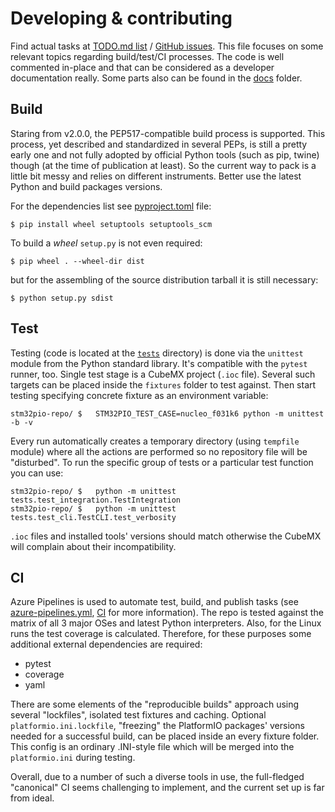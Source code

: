 # Developing & contributing
Find actual tasks at [TODO.md list](/TODO.md) / [GitHub issues](https://github.com/ussserrr/stm32pio/issues). This file focuses on some relevant topics regarding build/test/CI processes. The code is well commented in-place and that can be considered as a developer documentation really. Some parts also can be found in the [docs](/docs) folder.


## Build
Staring from v2.0.0, the PEP517-compatible build process is supported. This process, yet described and standardized in several PEPs, is still a pretty early one and not fully adopted by official Python tools (such as pip, twine) though (at the time of publication at least). So the current way to pack is a little bit messy and relies on different instruments. Better use the latest Python and build packages versions.

For the dependencies list see [pyproject.toml](/pyproject.toml) file:
```shell script
$ pip install wheel setuptools setuptools_scm
```

To build a _wheel_ `setup.py` is not even required:
```shell script
$ pip wheel . --wheel-dir dist
```
but for the assembling of the source distribution tarball it is still necessary:
```shell script
$ python setup.py sdist
```


## Test
Testing (code is located at the [`tests`](/tests) directory) is done via the `unittest` module from the Python standard library. It's compatible with the `pytest` runner, too. Single test stage is a CubeMX project (`.ioc` file). Several such targets can be placed inside the `fixtures` folder to test against. Then start testing specifying concrete fixture as an environment variable:
```shell script
stm32pio-repo/ $   STM32PIO_TEST_CASE=nucleo_f031k6 python -m unittest -b -v
```
Every run automatically creates a temporary directory (using `tempfile` module) where all the actions are performed so no repository file will be "disturbed". To run the specific group of tests or a particular test function you can use:
```shell script
stm32pio-repo/ $   python -m unittest tests.test_integration.TestIntegration
stm32pio-repo/ $   python -m unittest tests.test_cli.TestCLI.test_verbosity
```
`.ioc` files and installed tools' versions should match otherwise the CubeMX will complain about their incompatibility.


## CI
Azure Pipelines is used to automate test, build, and publish tasks (see [azure-pipelines.yml](/azure-pipelines.yml), [CI](/CI) for more information). The repo is tested against the matrix of all 3 major OSes and latest Python interpreters. Also, for the Linux runs the test coverage is calculated. Therefore, for these purposes some additional external dependencies are required:
  - pytest
  - coverage
  - yaml
  
There are some elements of the "reproducible builds" approach using several "lockfiles", isolated test fixtures and caching. Optional `platformio.ini.lockfile`, "freezing" the PlatformIO packages' versions needed for a successful build, can be placed inside an every fixture folder. This config is an ordinary .INI-style file which will be merged into the `platformio.ini` during testing.

Overall, due to a number of such a diverse tools in use, the full-fledged "canonical" CI seems challenging to implement, and the current set up is far from ideal.
